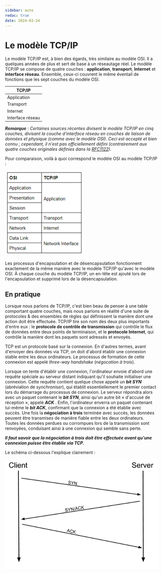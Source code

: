 ```yaml
---
sidebar: auto
redac: true
date: 2024-03-24
---
```

# Le modèle TCP/IP

Le modèle TCP/IP est, à bien des égards, très similaire au modèle OSI. Il a quelques années de plus et sert de base à un réseautage réel. Le modèle TCP/IP se compose de quatre couches : **application**, **transport**, **Internet** et **interface réseau**. Ensemble, ceux-ci couvrent le même éventail de fonctions que les sept couches du modèle OSI.

|TCP/IP|
|------|
|Application|
|Transport|
|Internet|
|Interface réseau|

***Remarque*** : *Certaines sources récentes divisent le modèle TCP/IP en cinq couches, divisant la couche d'interface réseau en couches de liaison de données et physique (comme avec le modèle OSI). Ceci est accepté et bien connu ; cependant, il n'est pas officiellement défini (contrairement aux quatre couches originales définies dans la [RFC1122](https://datatracker.ietf.org/doc/html/rfc1122)).*

Pour comparaison, voilà à quoi correspond le modèle OSI au modèle TCP/IP :

![Tableau de comparaison](./img/tcp-osi.png)

Les processus d'encapsulation et de désencapsulation fonctionnent exactement de la même manière avec le modèle TCP/IP qu'avec le modèle OSI. À chaque couche du modèle TCP/IP, un en-tête est ajouté lors de l'encapsulation et supprimé lors de la désencapsulation.

## En pratique

Lorsque nous parlons de TCP/IP, c'est bien beau de penser à une table comportant quatre couches, mais nous parlons en réalité d'une suite de protocoles & des ensembles de règles qui définissent la manière dont une action doit être effectuée. TCP/IP tire son nom des deux plus importants d'entre eux : le **protocole de contrôle de transmission** qui contrôle le flux de données entre deux points de terminaison, et le **protocole Internet**, qui contrôle la manière dont les paquets sont adressés et envoyés.

TCP est un protocole basé sur la connexion. En d'autres termes, avant d'envoyer des données via TCP, on doit d'abord établir une connexion stable entre les deux ordinateurs. Le processus de formation de cette connexion est appelé *three-way handshake* (*négocation à trois*).

Lorsque on tente d'établir une connexion, l'ordinateur envoie d'abord une requête spéciale au serveur distant indiquant qu'il souhaite initialiser une connexion. Cette requête contient quelque chose appelé un ***bit SYN*** (abréviation de *synchroniser*), qui établit essentiellement le premier contact lors du démarrage du processus de connexion. Le serveur répondra alors avec un paquet contenant le ***bit SYN***, ainsi qu'un autre bit « d'accusé de réception », appelé ***ACK*** . Enfin, l'ordinateur enverra un paquet contenant lui-même le ***bit ACK***, confirmant que la connexion a été établie avec succès. Une fois la **négociation à trois** terminée avec succès, les données peuvent être transmises de manière fiable entre les deux ordinateurs. Toutes les données perdues ou corrompues lors de la transmission sont renvoyées, conduisant ainsi à une connexion qui semble sans perte.

***Il faut savoir que la négociation à trois doit être effectuée avant qu'une connexion puisse être établie via TCP.***

Le schéma ci-dessous l'explique clairement :

![Schéma de SYN/ACK](./img/synack.png)
